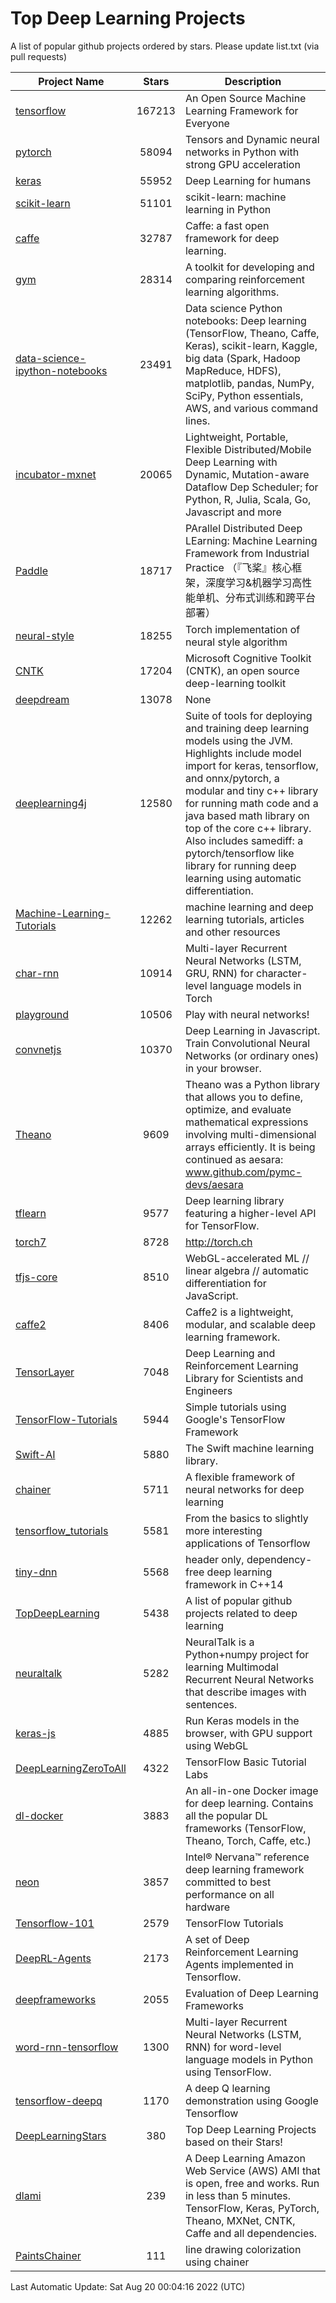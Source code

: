 # Top Deep Learning Projects
A list of popular github projects ordered by stars.
Please update list.txt (via pull requests)

|Project Name| Stars | Description |
| ---------- |:-----:| ----------- |
| [tensorflow](https://github.com/tensorflow/tensorflow) | 167213 | An Open Source Machine Learning Framework for Everyone |
| [pytorch](https://github.com/pytorch/pytorch) | 58094 | Tensors and Dynamic neural networks in Python with strong GPU acceleration |
| [keras](https://github.com/keras-team/keras) | 55952 | Deep Learning for humans |
| [scikit-learn](https://github.com/scikit-learn/scikit-learn) | 51101 | scikit-learn: machine learning in Python |
| [caffe](https://github.com/BVLC/caffe) | 32787 | Caffe: a fast open framework for deep learning. |
| [gym](https://github.com/openai/gym) | 28314 | A toolkit for developing and comparing reinforcement learning algorithms. |
| [data-science-ipython-notebooks](https://github.com/donnemartin/data-science-ipython-notebooks) | 23491 | Data science Python notebooks: Deep learning (TensorFlow, Theano, Caffe, Keras), scikit-learn, Kaggle, big data (Spark, Hadoop MapReduce, HDFS), matplotlib, pandas, NumPy, SciPy, Python essentials, AWS, and various command lines. |
| [incubator-mxnet](https://github.com/apache/incubator-mxnet) | 20065 | Lightweight, Portable, Flexible Distributed/Mobile Deep Learning with Dynamic, Mutation-aware Dataflow Dep Scheduler; for Python, R, Julia, Scala, Go, Javascript and more |
| [Paddle](https://github.com/PaddlePaddle/Paddle) | 18717 | PArallel Distributed Deep LEarning: Machine Learning Framework from Industrial Practice （『飞桨』核心框架，深度学习&机器学习高性能单机、分布式训练和跨平台部署） |
| [neural-style](https://github.com/jcjohnson/neural-style) | 18255 | Torch implementation of neural style algorithm |
| [CNTK](https://github.com/microsoft/CNTK) | 17204 | Microsoft Cognitive Toolkit (CNTK), an open source deep-learning toolkit |
| [deepdream](https://github.com/google/deepdream) | 13078 | None |
| [deeplearning4j](https://github.com/eclipse/deeplearning4j) | 12580 | Suite of tools for deploying and training deep learning models using the JVM. Highlights include model import for keras, tensorflow, and onnx/pytorch, a modular and tiny c++ library for running math code and a java based math library on top of the core c++ library. Also includes samediff: a pytorch/tensorflow like library for running deep learning using automatic differentiation. |
| [Machine-Learning-Tutorials](https://github.com/ujjwalkarn/Machine-Learning-Tutorials) | 12262 | machine learning and deep learning tutorials, articles and other resources  |
| [char-rnn](https://github.com/karpathy/char-rnn) | 10914 | Multi-layer Recurrent Neural Networks (LSTM, GRU, RNN) for character-level language models in Torch |
| [playground](https://github.com/tensorflow/playground) | 10506 | Play with neural networks! |
| [convnetjs](https://github.com/karpathy/convnetjs) | 10370 | Deep Learning in Javascript. Train Convolutional Neural Networks (or ordinary ones) in your browser. |
| [Theano](https://github.com/Theano/Theano) | 9609 | Theano was a Python library that allows you to define, optimize, and evaluate mathematical expressions involving multi-dimensional arrays efficiently. It is being continued as aesara: www.github.com/pymc-devs/aesara |
| [tflearn](https://github.com/tflearn/tflearn) | 9577 | Deep learning library featuring a higher-level API for TensorFlow. |
| [torch7](https://github.com/torch/torch7) | 8728 | http://torch.ch |
| [tfjs-core](https://github.com/tensorflow/tfjs-core) | 8510 | WebGL-accelerated ML // linear algebra // automatic differentiation for JavaScript. |
| [caffe2](https://github.com/facebookarchive/caffe2) | 8406 | Caffe2 is a lightweight, modular, and scalable deep learning framework. |
| [TensorLayer](https://github.com/tensorlayer/TensorLayer) | 7048 | Deep Learning and Reinforcement Learning Library for Scientists and Engineers  |
| [TensorFlow-Tutorials](https://github.com/nlintz/TensorFlow-Tutorials) | 5944 | Simple tutorials using Google's TensorFlow Framework |
| [Swift-AI](https://github.com/Swift-AI/Swift-AI) | 5880 | The Swift machine learning library. |
| [chainer](https://github.com/chainer/chainer) | 5711 | A flexible framework of neural networks for deep learning |
| [tensorflow_tutorials](https://github.com/pkmital/tensorflow_tutorials) | 5581 | From the basics to slightly more interesting applications of Tensorflow |
| [tiny-dnn](https://github.com/tiny-dnn/tiny-dnn) | 5568 | header only, dependency-free deep learning framework in C++14 |
| [TopDeepLearning](https://github.com/aymericdamien/TopDeepLearning) | 5438 | A list of popular github projects related to deep learning |
| [neuraltalk](https://github.com/karpathy/neuraltalk) | 5282 | NeuralTalk is a Python+numpy project for learning Multimodal Recurrent Neural Networks that describe images with sentences. |
| [keras-js](https://github.com/transcranial/keras-js) | 4885 | Run Keras models in the browser, with GPU support using WebGL |
| [DeepLearningZeroToAll](https://github.com/hunkim/DeepLearningZeroToAll) | 4322 | TensorFlow Basic Tutorial Labs |
| [dl-docker](https://github.com/floydhub/dl-docker) | 3883 | An all-in-one Docker image for deep learning. Contains all the popular DL frameworks (TensorFlow, Theano, Torch, Caffe, etc.) |
| [neon](https://github.com/NervanaSystems/neon) | 3857 | Intel® Nervana™ reference deep learning framework committed to best performance on all hardware |
| [Tensorflow-101](https://github.com/sjchoi86/Tensorflow-101) | 2579 | TensorFlow Tutorials |
| [DeepRL-Agents](https://github.com/awjuliani/DeepRL-Agents) | 2173 | A set of Deep Reinforcement Learning Agents implemented in Tensorflow. |
| [deepframeworks](https://github.com/zer0n/deepframeworks) | 2055 | Evaluation of Deep Learning Frameworks |
| [word-rnn-tensorflow](https://github.com/hunkim/word-rnn-tensorflow) | 1300 | Multi-layer Recurrent Neural Networks (LSTM, RNN) for word-level language models in Python using TensorFlow. |
| [tensorflow-deepq](https://github.com/siemanko/tensorflow-deepq) | 1170 | A deep Q learning demonstration using Google Tensorflow |
| [DeepLearningStars](https://github.com/hunkim/DeepLearningStars) | 380 | Top Deep Learning Projects based on their Stars! |
| [dlami](https://github.com/ritchieng/dlami) | 239 | A Deep Learning Amazon Web Service (AWS) AMI that is open, free and works. Run in less than 5 minutes. TensorFlow, Keras, PyTorch, Theano, MXNet, CNTK, Caffe and all dependencies. |
| [PaintsChainer](https://github.com/taizan/PaintsChainer) | 111 | line drawing colorization using chainer |

Last Automatic Update: Sat Aug 20 00:04:16 2022 (UTC)
